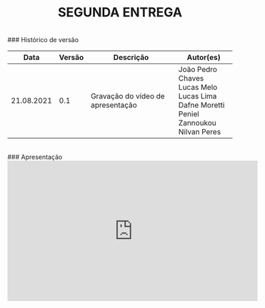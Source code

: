 # <center> SEGUNDA ENTREGA
<br>
### Histórico de versão<br>

|Data | Versão | Descrição | Autor(es)|
| -- | -- | -- | -- |
| 21.08.2021 | 0.1 | Gravação do vídeo de apresentação | João Pedro Chaves<br>Lucas Melo<br>Lucas Lima<br>Dafne Moretti<br>Peniel Zannoukou<br>Nilvan Peres|

<br>
### Apresentação

<center>
<iframe width="560" height="315" src="https://www.youtube.com/embed/Ulgm7YioALc" title="YouTube video player" frameborder="0" allow="accelerometer; autoplay; clipboard-write; encrypted-media; gyroscope; picture-in-picture" allowfullscreen></iframe>

</div><br>